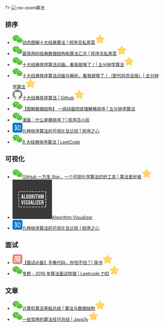 ?> ![](https://notes.abelsu7.top/_media/algo.svg ':no-zoom')算法

## 排序

* [![](logo/wechat.svg)动态图解十大经典算法 | 程序员私房菜![](logo/star.svg)](https://mp.weixin.qq.com/s/8HMVF-hrtRmJLD7kmPV1Hw)
* [![](logo/wechat.svg)最常用的经典数据结构和算法汇总 | 程序员私房菜![](logo/star.svg)](https://mp.weixin.qq.com/s/WIAVIlh1yIEUcbgoHtRsxw)
* [![](logo/wechat.svg)十大经典排序算法动画，看我就够了！| 五分钟学算法![](logo/star.svg)](https://mp.weixin.qq.com/s/A55a-V8k7JH28nJowmP4Bg)
* [![](logo/wechat.svg)十大经典排序算法动画与解析，看我就够了！（配代码完全版）| 五分钟学算法![](logo/star.svg)](https://mp.weixin.qq.com/s/vn3KiV-ez79FmbZ36SX9lg)
* [![](logo/github.svg)十大经典排序算法 | Github![](logo/star.svg)](https://github.com/hustcc/JS-Sorting-Algorithm)
* [![](logo/wechat.svg)【图解数据结构】 一组动画彻底理解桶排序 | 五分钟学算法](https://mp.weixin.qq.com/s/pSSQXRJFnePYNgB4QpysgA)
* [![](logo/wechat.svg)漫画：什么是桶排序？| 程序员小灰](https://mp.weixin.qq.com/s/qrboxA5SwN7AbAcpZ_dpNQ)
* [![](logo/zhihu.svg)九种排序算法的可视化及比较 | 程序之心](https://zhuanlan.zhihu.com/p/34421623)
* [![](logo/wechat.svg)8 大经典排序算法 | LeetCode](https://mp.weixin.qq.com/s/nm0zKpq824-6opBxfO2E5A)

## 可视化

* [![](logo/wechat.svg)GitHub 一万多 Star，一个可视化学算法的好工具 | 算法爱好者![](logo/star.svg)](https://mp.weixin.qq.com/s/-FiEnzjrSQBuAYWkZjZaZg)
* [![](logo/av.png ':size=16')Algorithm Visualizer](http://algorithm-visualizer.org  )
* [![](logo/zhihu.svg)九种排序算法的可视化及比较 | 程序之心](https://zhuanlan.zhihu.com/p/34421623)

## 面试

* [![](logo/jianshu.svg)【面试必备】手撕代码，你怕不怕？| 简书![](logo/star.svg)](https://www.jianshu.com/p/3f0cd7af370d)
* [![](logo/wechat.svg)专题 - 2019 年算法面试梳理 | Leetcode 力扣![](logo/star.svg)](https://mp.weixin.qq.com/s/bDTxZk_42Lb4olDFQE5n-g)

## 文章

- [![](logo/wechat.svg)计算机算法基础总结 | 算法与数据结构![](logo/star.svg)](https://mp.weixin.qq.com/s/IASVo3QpX6ZCRdOsRZtSbA)
- [![](logo/wechat.svg)一些常用的算法技巧总结 | Java3y![](logo/star.svg)](https://mp.weixin.qq.com/s/zvRYUaR1SIuiCNy5ODuzjQ)